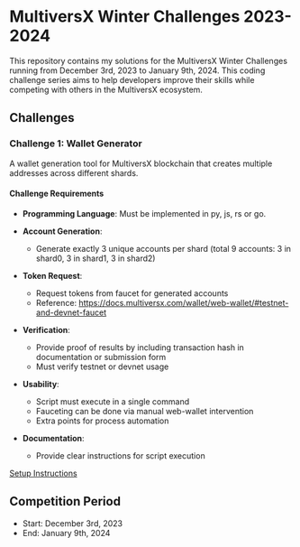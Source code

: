 # MultiversX Winter Challenges 2023-2024

This repository contains my solutions for the MultiversX Winter Challenges running from December 3rd, 2023 to January 9th, 2024. This coding challenge series aims to help developers improve their skills while competing with others in the MultiversX ecosystem.

## Challenges

### Challenge 1: Wallet Generator
A wallet generation tool for MultiversX blockchain that creates multiple addresses across different shards.

#### Challenge Requirements

- **Programming Language**: Must be implemented in py, js, rs or go.

- **Account Generation**:
  - Generate exactly 3 unique accounts per shard (total 9 accounts: 3 in shard0, 3 in shard1, 3 in shard2)

- **Token Request**:
  - Request tokens from faucet for generated accounts
  - Reference: https://docs.multiversx.com/wallet/web-wallet/#testnet-and-devnet-faucet

- **Verification**:
  - Provide proof of results by including transaction hash in documentation or submission form
  - Must verify testnet or devnet usage

- **Usability**:
  - Script must execute in a single command
  - Fauceting can be done via manual web-wallet intervention
  - Extra points for process automation

- **Documentation**:
  - Provide clear instructions for script execution

[Setup Instructions](./Challenge-1/readme-setup.md)

## Competition Period
- Start: December 3rd, 2023
- End: January 9th, 2024
